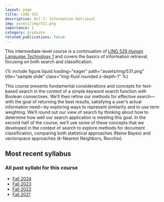 ```yaml
---
layout: page
title: LING 531
description: HLT 2: Information Retrieval
img: assets/img/531.png
importance: 1
category: graduate
related_publications: false
---
```


This intermediate-level course is a continuation of [LING 529 *Human Language Technology 1*](courses/ua_529/) and covers the basics of information retrieval, focusing on both search and classification.

<div class="row justify-content-sm-center">
    <div class="col-sm mt-3 mt-md-0">
        {% include figure.liquid loading="eager" path="assets/img/531.png" title="sample slide" class="img-fluid rounded z-depth-1" %}
    </div>
</div>

This course presents fundamental considerations and concepts for text-based search in the context of a simple keyword search function with Boolean connectives. We’ll then refine our methods for effective search—with the goal of returning the best results, satisfying a user’s actual information need—by exploring ways to represent similarity and to use term weighting. We’ll round out our view of search by thinking about how to determine how well our search application is meeting this goal. In the second half of the course, we’ll use some of these concepts that we developed in the context of search to explore methods for document classification, comparing both statistical approaches (Naive Bayes) and vectorspace approaches (*k*-Nearest Neighbors, Rocchio).

## Most recent syllabus

<div class="row justify-content-sm-center">
  <div class="col-sm mt-3 mt-md-0">
    <object data="../../assets/pdf/LING531-2024Fall-Jackson.pdf" type='application/pdf' width="100%" height="800">
    </object>
  </div>
</div>

### All past syllabi for this course

* [Fall 2024](assets/pdf/LING531-2024Fall-Jackson.pdf)
* [Fall 2023](assets/pdf/LING531-2023Fall-Jackson.pdf)
* [Fall 2022](assets/pdf/LING531-2022Fall-Jackson.pdf)
* [Fall 2021](assets/pdf/LING531-2021Fall-Jackson.pdf)
